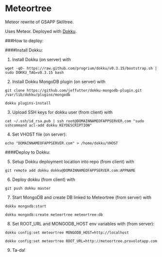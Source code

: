 # Meteortree

Meteor rewrite of GSAPP Skilltree.

Uses Meteor. Deployed with [Dokku](https://github.com/progrium/dokku).

###How to deploy:

####Install Dokku:

1) Install Dokku (on server) with

`wget -qO- https://raw.github.com/progrium/dokku/v0.3.15/bootstrap.sh | sudo DOKKU_TAG=v0.3.15 bash`

2) Install Dokku MongoDB plugin (on server) with

`git clone https://github.com/jeffutter/dokku-mongodb-plugin.git /var/lib/dokku/plugins/mongodb`

`dokku plugins-install`

3) Upload SSH keys for dokku user (from client) with

`cat ~/.ssh/id_rsa.pub | ssh root@DOMAINNAMEOFAPPSERVER.com "sudo sshcommand acl-add dokku KEYDESCRIPTION"`

4) Set VHOST file (on server):

`echo "DOMAINNAMEOFAPPSERVER.com" > /home/dokku/VHOST`

####Deploy to Dokku:

5) Setup Dokku deployment location into repo (from client) with

`git remote add dokku dokku@DOMAINNAMEOFAPPSERVER.com:APPNAME`

6) Deploy dokku (from client) with

`git push dokku master`

7) Start MongoDB and create DB linked to Meteortree (from server) with
 
`dokku mongodb:start`

`dokku mongodb:create meteortree meteortree-db`

8) Set ROOT_URL and MONGODB_HOST env variables with (from server):

`dokku config:set meteortree MONGODB_HOST=http://localhost`

`dokku config:set meteortree ROOT_URL=http://meteortree.provolotapp.com`

9) Ta-da!
